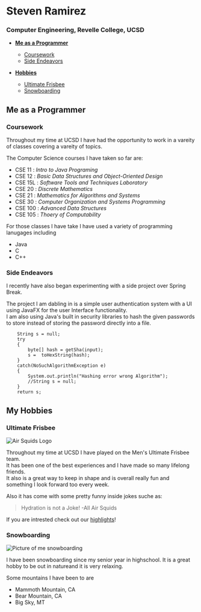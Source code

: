 # **Steven Ramirez** 
### **Computer Engineering, Revelle College, UCSD**
- **[Me as a Programmer](#me-as-a-programmer)**
    - [Coursework](#Coursework)
    - [Side Endeavors](#side-endeavors)

- **[Hobbies](#my-hobbies)**
    - [Ultimate Frisbee](#ultimate-frisbee)
    - [Snowboarding](#snowboarding)
## Me as a Programmer 

 
### Coursework

Throughout my time at UCSD I have had the opportunity to work in a vareity of classes covering a vareity of topics. 

The Computer Science courses I have taken so far are:
* CSE 11 : *Intro to Java Programing*
* CSE 12 : *Basic Data Structures and Object-Oriented Design*
* CSE 15L : *Software Tools and Techniques Laboratory*
* CSE 20 : *Discrete Mathematics*
* CSE 21 : *Mathematics for Algorithms and Systems*
* CSE 30 : *Computer Organization and Systems Programming* 
* CSE 100 : *Advanced Data Structures*
* CSE 105 : *Thoery of Computability*

For those classes I have take I have used a variety of programming lanugages including 
- Java
- C
- C++

### Side Endeavors 
I recently have also began experimenting with a side project over Spring Break.

The project I am dabling in is a simple user authentication system with a UI using JavaFX for the user Interface functionality.  
I am also using Java's built in security libraries to hash the given passwords to store instead of storing the password directly into a file.

```
    String s = null;
    try
    {
        byte[] hash = getSha(input);
        s =  toHexString(hash);
    }
    catch(NoSuchAlgorithmException e)
    {
        System.out.println("Hashing error wrong Algorithm");
        //String s = null;
    }
    return s;
```

## My Hobbies 

### Ultimate Frisbee
![Air Squids Logo](https://pbs.twimg.com/profile_images/875635437548716033/zxKS5zuh_400x400.jpg)

Throughout my time at UCSD I have played on the Men's Ultimate Frisbee team.   
It has been one of the best experiences and I have made so many lifelong friends.   
It also is a great way to keep in shape and is overall really fun and something I look forward too every week.

Also it has come with some pretty funny inside jokes suche as: 
> Hydration is not a Joke! -All Air Squids

If you are intrested check out our [highlights](https://vimeo.com/airsquids/)!

### Snowboarding
![Picture of me snowboarding](images/Snowboarding.JPG)

I have been snowboarding since my senior year in highschool. It is a great hobby to be out in natureand it is very relaxing.

Some mountains I have been to are
- Mammoth Mountain, CA
- Bear Mountain, CA
- Big Sky, MT